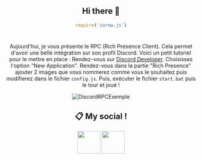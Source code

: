 <div align="center">

## Hi there 👋
```js
require('zarow.js')
```
#

Aujourd'hui, je vous présente le RPC (Rich Presence Client). Cela permet d'avoir une belle intégration sur son profil Discord.
Voici un petit tutoriel pour le mettre en place :
Rendez-vous sur [Discord Developer](https://discord.com/developers/applications).
Choisissez l'option "New Application".
Rendez-vous dans la partie "Rich Presence" ajouter 2 images que vous nommerez comme vous le souhaitez puis modifierez dans le fichier `config.js`. Puis, exécuter le fichier `start.bat` puis le tour et joué !
 
 ![DiscordRPCExemple](https://user-images.githubusercontent.com/102884028/229316632-0b10570c-da66-4591-ac04-f1b272bb702f.png)
 
## 📋 My social !

<a href="https://discord.com/users/372771862960275456"><img src="https://i.imgur.com/7GB2pPW.png" height="60px"></a>
<a href="https://github.com/Zarow-01/"><img src="https://i.imgur.com/Jf9shUY.png" height="60px"></a>
</div>
